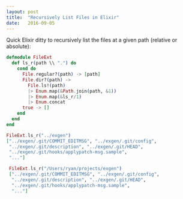 ```yaml
---
layout: post
title:  "Recursively List Files in Elixir"
date:   2016-09-05
---
```


Quick Elixir ditty to recursively list the files at a given path (relative or absolute):

```elixir
defmodule FileExt
  def ls_r(path \\ ".") do
    cond do
      File.regular?(path) -> [path]
      File.dir?(path) ->
        File.ls!(path)
        |> Enum.map(&Path.join(path, &1))
        |> Enum.map(&ls_r/1)
        |> Enum.concat
      true -> []
    end
  end
end
```

```elixir
FileExt.ls_r("../exgen")
["../exgen/.git/COMMIT_EDITMSG", "../exgen/.git/config",
 "../exgen/.git/description", "../exgen/.git/HEAD",
 "../exgen/.git/hooks/applypatch-msg.sample",
 "..."]

 FileExt.ls_r("/Users/ryan/projects/exgen")
 ["../exgen/.git/COMMIT_EDITMSG", "../exgen/.git/config",
  "../exgen/.git/description", "../exgen/.git/HEAD",
  "../exgen/.git/hooks/applypatch-msg.sample",
  "..."]
```
